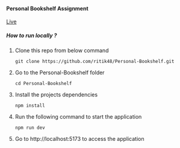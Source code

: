 #### Personal Bookshelf Assignment

[Live](https://personal-bookshelf-assignment.vercel.app/)

##### How to run locally ?

1. Clone this repo from below command

   `git clone https://github.com/ritik48/Personal-Bookshelf.git`
2. Go to the Personal-Bookshelf folder

   `cd Personal-Bookshelf`
3. Install the projects dependencies

   `npm install`
4. Run the following command to start the application

   `npm run dev`

5. Go to http://localhost:5173 to access the application
